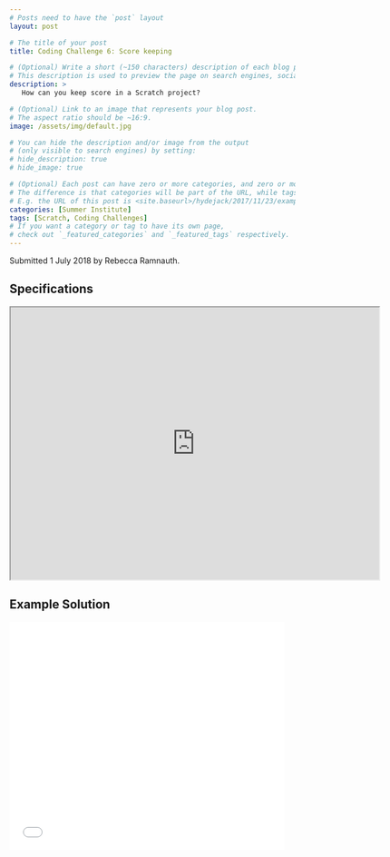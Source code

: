 ```yaml
---
# Posts need to have the `post` layout
layout: post

# The title of your post
title: Coding Challenge 6: Score keeping

# (Optional) Write a short (~150 characters) description of each blog post.
# This description is used to preview the page on search engines, social media, etc.
description: >
   How can you keep score in a Scratch project?

# (Optional) Link to an image that represents your blog post.
# The aspect ratio should be ~16:9.
image: /assets/img/default.jpg

# You can hide the description and/or image from the output
# (only visible to search engines) by setting:
# hide_description: true
# hide_image: true

# (Optional) Each post can have zero or more categories, and zero or more tags.
# The difference is that categories will be part of the URL, while tags will not.
# E.g. the URL of this post is <site.baseurl>/hydejack/2017/11/23/example-content/
categories: [Summer Institute]
tags: [Scratch, Coding Challenges]
# If you want a category or tag to have its own page,
# check out `_featured_categories` and `_featured_tags` respectively.
---
```

Submitted 1 July 2018 by Rebecca Ramnauth.

## Specifications

<iframe src="https://drive.google.com/file/d/1yErCB_VG69P9Pedvf7geXhXA2owQC1Y9/preview" width="650" height="480"></iframe>

## Example Solution

<iframe allowtransparency="true" width="485" height="402" src="//scratch.mit.edu/projects/embed/235224829/?autostart=false" frameborder="0" allowfullscreen></iframe>
